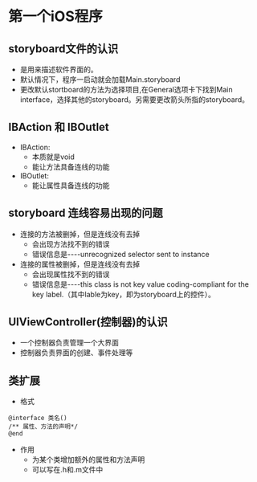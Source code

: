 # 第一个iOS程序


## storyboard文件的认识
* 是用来描述软件界面的。
* 默认情况下，程序一启动就会加载Main.storyboard
* 更改默认stortboard的方法为选择项目,在General选项卡下找到Main interface，选择其他的storyboard。另需要更改箭头所指的storyboard。

## IBAction 和 IBOutlet
* IBAction:
    - 本质就是void
    - 能让方法具备连线的功能
* IBOutlet:
    - 能让属性具备连线的功能

## storyboard 连线容易出现的问题
- 连接的方法被删掉，但是连线没有去掉
    - 会出现方法找不到的错误
    - 错误信息是----unrecognized selector sent to instance
- 连接的属性被删掉，但是连线没有去掉
    - 会出现属性找不到的错误
    - 错误信息是----this class is not key value coding-compliant for the key label.（其中lable为key，即为storyboard上的控件）。


## UIViewController(控制器)的认识
- 一个控制器负责管理一个大界面
- 控制器负责界面的创建、事件处理等


## 类扩展

- 格式

```objc
@interface 类名()
/** 属性、方法的声明*/
@end
```

- 作用
    - 为某个类增加额外的属性和方法声明
    - 可以写在.h和.m文件中



